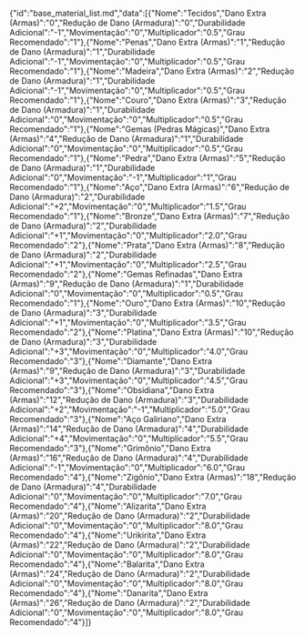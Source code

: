 {"id":"base_material_list.md","data":[{"Nome":"Tecidos","Dano Extra (Armas)":"0","Redução de Dano (Armadura)":"0","Durabilidade Adicional":"-1","Movimentação":"0","Multiplicador":"0.5","Grau Recomendado":"1"},{"Nome":"Penas","Dano Extra (Armas)":"1","Redução de Dano (Armadura)":"1","Durabilidade Adicional":"-1","Movimentação":"0","Multiplicador":"0.5","Grau Recomendado":"1"},{"Nome":"Madeira","Dano Extra (Armas)":"2","Redução de Dano (Armadura)":"1","Durabilidade Adicional":"-1","Movimentação":"0","Multiplicador":"0.5","Grau Recomendado":"1"},{"Nome":"Couro","Dano Extra (Armas)":"3","Redução de Dano (Armadura)":"1","Durabilidade Adicional":"0","Movimentação":"0","Multiplicador":"0.5","Grau Recomendado":"1"},{"Nome":"Gemas (Pedras Mágicas)","Dano Extra (Armas)":"4","Redução de Dano (Armadura)":"1","Durabilidade Adicional":"0","Movimentação":"0","Multiplicador":"0.5","Grau Recomendado":"1"},{"Nome":"Pedra","Dano Extra (Armas)":"5","Redução de Dano (Armadura)":"1","Durabilidade Adicional":"0","Movimentação":"-1","Multiplicador":"1","Grau Recomendado":"1"},{"Nome":"Aço","Dano Extra (Armas)":"6","Redução de Dano (Armadura)":"2","Durabilidade Adicional":"+2","Movimentação":"0","Multiplicador":"1.5","Grau Recomendado":"1"},{"Nome":"Bronze","Dano Extra (Armas)":"7","Redução de Dano (Armadura)":"2","Durabilidade Adicional":"+1","Movimentação":"0","Multiplicador":"2.0","Grau Recomendado":"2"},{"Nome":"Prata","Dano Extra (Armas)":"8","Redução de Dano (Armadura)":"2","Durabilidade Adicional":"+1","Movimentação":"0","Multiplicador":"2.5","Grau Recomendado":"2"},{"Nome":"Gemas Refinadas","Dano Extra (Armas)":"9","Redução de Dano (Armadura)":"1","Durabilidade Adicional":"0","Movimentação":"0","Multiplicador":"0.5","Grau Recomendado":"1"},{"Nome":"Ouro","Dano Extra (Armas)":"10","Redução de Dano (Armadura)":"3","Durabilidade Adicional":"+1","Movimentação":"0","Multiplicador":"3.5","Grau Recomendado":"2"},{"Nome":"Platina","Dano Extra (Armas)":"10","Redução de Dano (Armadura)":"3","Durabilidade Adicional":"+3","Movimentação":"0","Multiplicador":"4.0","Grau Recomendado":"3"},{"Nome":"Diamante","Dano Extra (Armas)":"9","Redução de Dano (Armadura)":"3","Durabilidade Adicional":"+3","Movimentação":"0","Multiplicador":"4.5","Grau Recomendado":"3"},{"Nome":"Obsidiana","Dano Extra (Armas)":"12","Redução de Dano (Armadura)":"3","Durabilidade Adicional":"+2","Movimentação":"-1","Multiplicador":"5.0","Grau Recomendado":"3"},{"Nome":"Aço Galiriano","Dano Extra (Armas)":"14","Redução de Dano (Armadura)":"4","Durabilidade Adicional":"+4","Movimentação":"0","Multiplicador":"5.5","Grau Recomendado":"3"},{"Nome":"Grimônio","Dano Extra (Armas)":"16","Redução de Dano (Armadura)":"4","Durabilidade Adicional":"-1","Movimentação":"0","Multiplicador":"6.0","Grau Recomendado":"4"},{"Nome":"Zigônio","Dano Extra (Armas)":"18","Redução de Dano (Armadura)":"4","Durabilidade Adicional":"0","Movimentação":"0","Multiplicador":"7.0","Grau Recomendado":"4"},{"Nome":"Alizarita","Dano Extra (Armas)":"20","Redução de Dano (Armadura)":"2","Durabilidade Adicional":"0","Movimentação":"0","Multiplicador":"8.0","Grau Recomendado":"4"},{"Nome":"Urikirita","Dano Extra (Armas)":"22","Redução de Dano (Armadura)":"2","Durabilidade Adicional":"0","Movimentação":"0","Multiplicador":"8.0","Grau Recomendado":"4"},{"Nome":"Balarita","Dano Extra (Armas)":"24","Redução de Dano (Armadura)":"2","Durabilidade Adicional":"0","Movimentação":"0","Multiplicador":"8.0","Grau Recomendado":"4"},{"Nome":"Danarita","Dano Extra (Armas)":"26","Redução de Dano (Armadura)":"2","Durabilidade Adicional":"0","Movimentação":"0","Multiplicador":"8.0","Grau Recomendado":"4"}]}